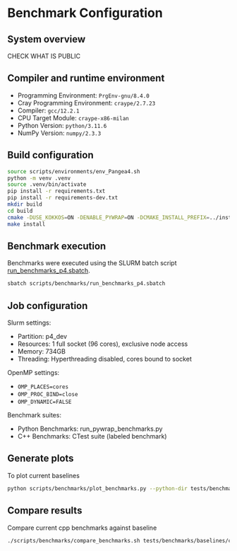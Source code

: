 # Benchmark Configuration

## System overview

CHECK WHAT IS PUBLIC


## Compiler and runtime environment

- Programming Environment: `PrgEnv-gnu/8.4.0`
- Cray Programming Environment: `craype/2.7.23`
- Compiler: `gcc/12.2.1`
- CPU Target Module: `craype-x86-milan`
- Python Version: `python/3.11.6`
- NumPy Version: `numpy/2.3.3`

## Build configuration

```bash
source scripts/environments/env_Pangea4.sh
python -m venv .venv
source .venv/bin/activate
pip install -r requirements.txt
pip install -r requirements-dev.txt
mkdir build
cd build
cmake -DUSE_KOKKOS=ON -DENABLE_PYWRAP=ON -DCMAKE_INSTALL_PREFIX=../install  ..
make install
```

## Benchmark execution
Benchmarks were executed using the SLURM batch script [run_benchmarks_p4.sbatch](../../../../../../scripts/benchmarks/run_benchmarks_p4.sbatch).
```bash
sbatch scripts/benchmarks/run_benchmarks_p4.sbatch
```

## Job configuration
Slurm settings:
- Partition: p4_dev
- Resources: 1 full socket (96 cores), exclusive node access
- Memory: 734GB
- Threading: Hyperthreading disabled, cores bound to socket

OpenMP settings:
- `OMP_PLACES=cores`
- `OMP_PROC_BIND=close`
- `OMP_DYNAMIC=FALSE`

Benchmark suites:
- Python Benchmarks: run_pywrap_benchmarks.py
- C++ Benchmarks: CTest suite (labeled benchmark)

## Generate plots

To plot current baselines
```bash
python scripts/benchmarks/plot_benchmarks.py --python-dir tests/benchmarks/baselines/cpu/amd-epyc-9534_96/gcc_12.2.1/python --cpp-dir tests/benchmarks/baselines/cpu/amd-epyc-9534_96/gcc_12.2.1/cpp
```

## Compare results

Compare current cpp benchmarks against baseline
```bash
./scripts/benchmarks/compare_benchmarks.sh tests/benchmarks/baselines/cpu/amd-epyc-9534_96/gcc_12.2.1/cpp build/Benchmarking/cpp
```

